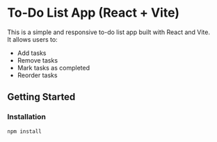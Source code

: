 # To-Do List App (React + Vite)

This is a simple and responsive to-do list app built with React and Vite.  
It allows users to:
- Add tasks
- Remove tasks
- Mark tasks as completed
- Reorder tasks

## Getting Started

### Installation
```bash
npm install
